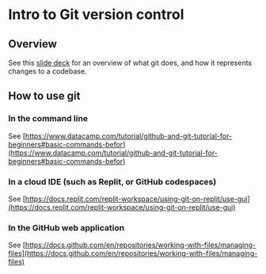 # Intro to Git version control

## Overview

See this [slide deck](https://docs.google.com/presentation/d/e/2PACX-1vRan4K5sPZYMDiGGCDu8ySa3wwX9BIQuvpwjiy4rC_3WZgcdtH1L0x5I6g1HxKQuikfO6DRg0rm5BaB/pub?start=false&loop=false&delayms=60000) for an overview of what git does, and how it represents changes to a codebase.

## How to use git

### In the command line

See [https://www.datacamp.com/tutorial/github-and-git-tutorial-for-beginners#basic-commands-befor](https://www.datacamp.com/tutorial/github-and-git-tutorial-for-beginners#basic-commands-befor)

### In a cloud IDE (such as Replit, or GitHub codespaces)

See [https://docs.replit.com/replit-workspace/using-git-on-replit/use-gui](https://docs.replit.com/replit-workspace/using-git-on-replit/use-gui)

### In the GitHub web application

See [https://docs.github.com/en/repositories/working-with-files/managing-files](https://docs.github.com/en/repositories/working-with-files/managing-files)
